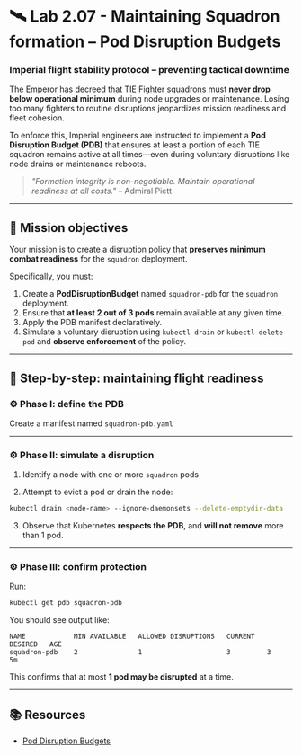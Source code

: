 # 🛰️ Lab 2.07 - Maintaining Squadron formation – Pod Disruption Budgets

### **Imperial flight stability protocol – preventing tactical downtime**

The Emperor has decreed that TIE Fighter squadrons must **never drop below operational minimum** during node upgrades or maintenance. Losing too many fighters to routine disruptions jeopardizes mission readiness and fleet cohesion.

To enforce this, Imperial engineers are instructed to implement a **Pod Disruption Budget (PDB)** that ensures at least a portion of each TIE squadron remains active at all times—even during voluntary disruptions like node drains or maintenance reboots.

> _"Formation integrity is non-negotiable. Maintain operational readiness at all costs."_ – Admiral Piett

---

## 🎯 Mission objectives

Your mission is to create a disruption policy that **preserves minimum combat readiness** for the `squadron` deployment.

Specifically, you must:

1. Create a **PodDisruptionBudget** named `squadron-pdb` for the `squadron` deployment.
2. Ensure that **at least 2 out of 3 pods** remain available at any given time.
3. Apply the PDB manifest declaratively.
4. Simulate a voluntary disruption using `kubectl drain` or `kubectl delete pod` and **observe enforcement** of the policy.

---

## 🧭 Step-by-step: maintaining flight readiness

### ⚙️ Phase I: define the PDB

Create a manifest named `squadron-pdb.yaml`

---

### ⚙️ Phase II: simulate a disruption

1. Identify a node with one or more `squadron` pods

2. Attempt to evict a pod or drain the node:

```bash
kubectl drain <node-name> --ignore-daemonsets --delete-emptydir-data
```

3. Observe that Kubernetes **respects the PDB**, and **will not remove** more than 1 pod.

---

### ⚙️ Phase III: confirm protection

Run:

```bash
kubectl get pdb squadron-pdb
```

You should see output like:

```
NAME            MIN AVAILABLE   ALLOWED DISRUPTIONS   CURRENT   DESIRED   AGE
squadron-pdb    2               1                     3         3         5m
```

This confirms that at most **1 pod may be disrupted** at a time.

---

## 📚 Resources

- [Pod Disruption Budgets](https://kubernetes.io/docs/concepts/workloads/pods/disruptions/)
